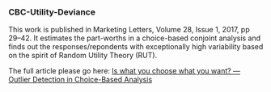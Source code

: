 ### CBC-Utility-Deviance
This work is published in Marketing Letters, Volume 28, Issue 1, 2017, pp 29–42. It estimates the part-worths in a choice-based conjoint analysis and finds out the responses/repondents with exceptionally high variability based on the spirit of Random Utility Theory (RUT). 

The full article please go here: [Is what you choose what you want? — Outlier Detection in Choice-Based Analysis](https://www.researchgate.net/publication/281629478_Is_what_you_choose_what_you_want-outlier_detection_in_choice-based_conjoint_analysis)
